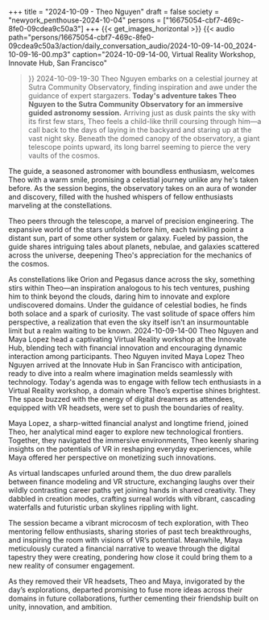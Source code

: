 +++
title = "2024-10-09 - Theo Nguyen"
draft = false
society = "newyork_penthouse-2024-10-04"
persons = ["16675054-cbf7-469c-8fe0-09cdea9c50a3"]
+++
{{< get_images_horizontal >}}
{{< audio
    path="persons/16675054-cbf7-469c-8fe0-09cdea9c50a3/action/daily_conversation_audio/2024-10-09-14-00_2024-10-09-16-00.mp3" 
    caption="2024-10-09-14-00, Virtual Reality Workshop, Innovate Hub, San Francisco"
>}}
2024-10-09-19-30
Theo Nguyen embarks on a celestial journey at Sutra Community Observatory, finding inspiration and awe under the guidance of expert stargazers.
**Today's adventure takes Theo Nguyen to the Sutra Community Observatory for an immersive guided astronomy session.** Arriving just as dusk paints the sky with its first few stars, Theo feels a child-like thrill coursing through him—a call back to the days of laying in the backyard and staring up at the vast night sky. Beneath the domed canopy of the observatory, a giant telescope points upward, its long barrel seeming to pierce the very vaults of the cosmos.

The guide, a seasoned astronomer with boundless enthusiasm, welcomes Theo with a warm smile, promising a celestial journey unlike any he's taken before. As the session begins, the observatory takes on an aura of wonder and discovery, filled with the hushed whispers of fellow enthusiasts marveling at the constellations.

Theo peers through the telescope, a marvel of precision engineering. The expansive world of the stars unfolds before him, each twinkling point a distant sun, part of some other system or galaxy. Fueled by passion, the guide shares intriguing tales about planets, nebulae, and galaxies scattered across the universe, deepening Theo's appreciation for the mechanics of the cosmos.

As constellations like Orion and Pegasus dance across the sky, something stirs within Theo—an inspiration analogous to his tech ventures, pushing him to think beyond the clouds, daring him to innovate and explore undiscovered domains. Under the guidance of celestial bodies, he finds both solace and a spark of curiosity. The vast solitude of space offers him perspective, a realization that even the sky itself isn't an insurmountable limit but a realm waiting to be known.
2024-10-09-14-00
Theo Nguyen and Maya Lopez head a captivating Virtual Reality workshop at the Innovate Hub, blending tech with financial innovation and encouraging dynamic interaction among participants.
Theo Nguyen invited Maya Lopez
Theo Nguyen arrived at the Innovate Hub in San Francisco with anticipation, ready to dive into a realm where imagination melds seamlessly with technology. Today's agenda was to engage with fellow tech enthusiasts in a Virtual Reality workshop, a domain where Theo’s expertise shines brightest. The space buzzed with the energy of digital dreamers as attendees, equipped with VR headsets, were set to push the boundaries of reality.

Maya Lopez, a sharp-witted financial analyst and longtime friend, joined Theo, her analytical mind eager to explore new technological frontiers. Together, they navigated the immersive environments, Theo keenly sharing insights on the potentials of VR in reshaping everyday experiences, while Maya offered her perspective on monetizing such innovations.

As virtual landscapes unfurled around them, the duo drew parallels between finance modeling and VR structure, exchanging laughs over their wildly contrasting career paths yet joining hands in shared creativity. They dabbled in creation modes, crafting surreal worlds with vibrant, cascading waterfalls and futuristic urban skylines rippling with light.

The session became a vibrant microcosm of tech exploration, with Theo mentoring fellow enthusiasts, sharing stories of past tech breakthroughs, and inspiring the room with visions of VR’s potential. Meanwhile, Maya meticulously curated a financial narrative to weave through the digital tapestry they were creating, pondering how close it could bring them to a new reality of consumer engagement.

As they removed their VR headsets, Theo and Maya, invigorated by the day’s explorations, departed promising to fuse more ideas across their domains in future collaborations, further cementing their friendship built on unity, innovation, and ambition.
